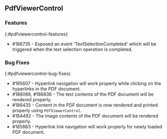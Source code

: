 ## PdfViewerControl

### Features
{:#pdfviewercontrol-features}

* \#186735 - Exposed an event 'TextSelectionCompleted' which will be triggered when the text selection operation is completed.


### Bug Fixes
{:#pdfviewercontrol-bug-fixes} 

* \#185607 - Hyperlink navigation will work properly while clicking on the hyperlinks in the PDF document.  
* \#186066, \#186836 - The text contents of the PDF document will be rendered properly.
* \#186435 -  Content in the PDF document is now rendered and printed properly using `PdfViewerControl`.
* \#184492 - The image contents of the PDF document will be rendered properly.
* \#185883 - Hyperlink link navigation will work properly for newly loaded PDF document.

